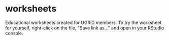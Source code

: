 # worksheets
Educational worksheets created for UGRiD members. To try the worksheet for yourself, right-click on the file, "Save link as..." and open in your RStudio console.  
